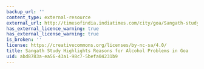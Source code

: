 ```yaml
---
backup_url: ''
content_type: external-resource
external_url: http://timesofindia.indiatimes.com/city/goa/Sangath-study-highlights-reasons-for-alcohol-problems-in-Goa/articleshow/26818762.cms
has_external_licence_warning: true
has_external_license_warning: true
is_broken: ''
license: https://creativecommons.org/licenses/by-nc-sa/4.0/
title: Sangath Study Highlights Reasons for Alcohol Problems in Goa
uid: abd8783a-ea56-43a1-98c7-5befa04231b9
---
```

